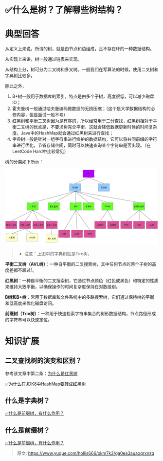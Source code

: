 # ✅什么是树？了解哪些树结构？

# 典型回答
从定义上来说，所谓的树，就是由节点和边组成，且不存在环的一种数据结构。



从实现上来讲，树一般通过链表来实现。



从结构上分，树可分为二叉树和多叉树。一般我们在写算法的时候，使用二叉树和字典树比较多。



除此之外，

1. B*树一般用于数据库的索引，特点是由多个子树，高度很低，可以减少磁盘IO；
2. 霍夫曼树一般通过哈夫曼编码做数据的无损压缩；（这个是大学数据结构的必修内容，但是面试一般不考）
3. 红黑树和平衡二叉树因为是有序的，所以经常用于二分查找，红黑树相对于平衡二叉树的优点是，不要求树完全平衡，这就会降低数据更新时候的时间复杂度。Java中的HashMap就会通过红黑树来进行查找；
4. 字典树一般是针对一组字符串进行维护的数据结构，它可以将共同前缀的字符串进行优化，节省存储空间，同时可以快速查询某个字符串是否出现。（在LeetCode Hard中比较常见）

树的分类如下所示：

![1676790533990-dbdc9fc3-6a18-4c42-a2ff-da17aef3db29.png](./img/GsdTBZ823pOHbQf1/1676790533990-dbdc9fc3-6a18-4c42-a2ff-da17aef3db29-200725.png)

> + 注意：上图中的字典树就是Tire树，
>





**平衡二叉树（AVL树）**：一种自平衡的二叉搜索树，其中任何节点的两个子树的高度差都不超过1。

**红黑树**：一种自平衡的二叉搜索树，它通过节点颜色（红色或黑色）和特定的性质来维持大致平衡，以确保操作的时间复杂度保持在对数级别。

**B树和B+树**：常用于数据库和文件系统中的多路搜索树，它们通过保持树的平衡和低高度来优化磁盘访问。

**前缀树（Trie树）**：一种用于快速检索字符串集合的树形数据结构，节点路径形成的字符串可以快速定位。

<font style="color:rgb(13, 13, 13);"></font>

# 知识扩展
## 二叉查找树的演变和区别？
参考该文章中第二条：[为什么是红黑树](https://www.yuque.com/hollis666/xkm7k3/zx609g)

[✅为什么在JDK8中HashMap要转成红黑树](https://www.yuque.com/hollis666/xkm7k3/zx609g)

## 什么是字典树？
[✅什么是前缀树，有什么作用？](https://www.yuque.com/hollis666/xkm7k3/waqku6qab64aow90)

## 什么是前缀树？


[✅什么是前缀树，有什么作用？](https://www.yuque.com/hollis666/xkm7k3/waqku6qab64aow90)



> 原文: <https://www.yuque.com/hollis666/xkm7k3/ga0ea3auaoqrxnzq>